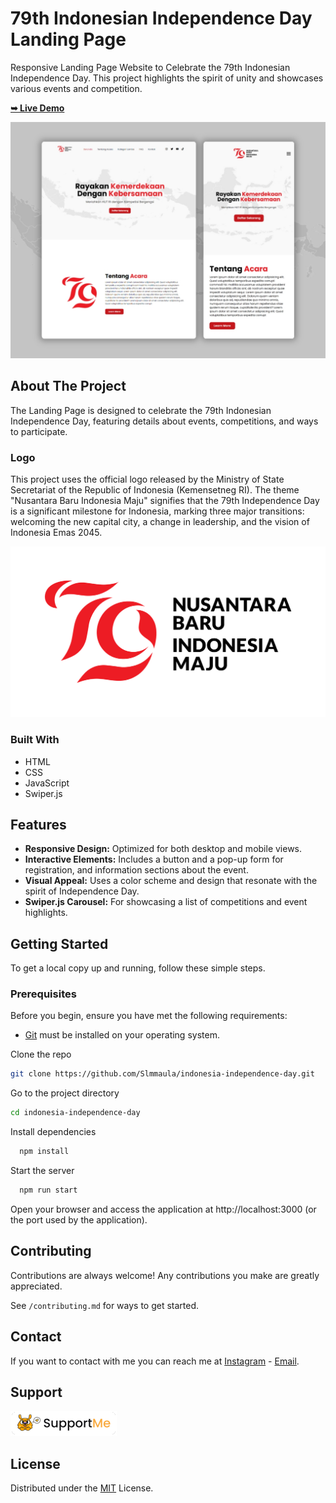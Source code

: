 # 79th Indonesian Independence Day Landing Page

Responsive Landing Page Website to Celebrate the 79th Indonesian Independence Day. This project highlights the spirit of unity and showcases various events and competition.

<a href="#"><strong>➥ Live Demo</strong></a>

![Indonesia Independence Day - Demo](./assets/images/demo.jpg)

## About The Project

The Landing Page is designed to celebrate the 79th Indonesian Independence Day, featuring details about events, competitions, and ways to participate.

### Logo
This project uses the official logo released by the Ministry of State Secretariat of the Republic of Indonesia (Kemensetneg RI). The theme "Nusantara Baru Indonesia Maju" signifies that the 79th Independence Day is a significant milestone for Indonesia, marking three major transitions: welcoming the new capital city, a change in leadership, and the vision of Indonesia Emas 2045.

![Project Logo](./assets/images/HUT%20RI%2079%20-%20Logo%20Utama%20-%20Warna.png)


### Built With

- HTML
- CSS
- JavaScript
- Swiper.js


## Features

- **Responsive Design:** Optimized for both desktop and mobile views.
- **Interactive Elements:** Includes a button and a pop-up form for registration, and information sections about the event.
- **Visual Appeal:** Uses a color scheme and design that resonate with the spirit of Independence Day.
- **Swiper.js Carousel:** For showcasing a list of competitions and event highlights.


## Getting Started

To get a local copy up and running, follow these simple steps.

### Prerequisites

Before you begin, ensure you have met the following requirements:

* [Git](https://git-scm.com/downloads "Download Git") must be installed on your operating system.

Clone the repo

```bash
git clone https://github.com/Slmmaula/indonesia-independence-day.git
```

Go to the project directory
```bash
cd indonesia-independence-day
```

Install dependencies

```bash
  npm install
```

Start the server

```bash
  npm run start
```

Open your browser and access the application at http://localhost:3000 (or the port used by the application).

## Contributing

Contributions are always welcome!
Any contributions you make are greatly appreciated.

See `/contributing.md` for ways to get started.

## Contact

If you want to contact with me you can reach me at [Instagram](https://www.instagram.com/slmmaula_) - [Email](contact.slmmaula@gmail.com).

## Support

<a href="https://saweria.co/slmmaula" target="_blank"><img src="/assets/images/suppme.png" alt="Support Me" /></a>

## License

Distributed under the [MIT](/LICENSE.txt) License.